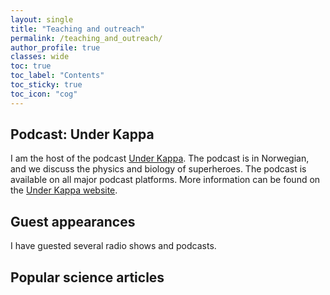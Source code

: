 ```yaml
---
layout: single
title: "Teaching and outreach"
permalink: /teaching_and_outreach/
author_profile: true
classes: wide
toc: true
toc_label: "Contents"
toc_sticky: true
toc_icon: "cog"
---
```



## Podcast: Under Kappa

I am the host of the podcast [Under Kappa](https://underkappa.no).
The podcast is in Norwegian, and we discuss the physics and biology of superheroes.
The podcast is available on all major podcast platforms.
More information can be found on the [Under Kappa website](https://underkappa.no).

## Guest appearances

I have guested several radio shows and podcasts.

## Popular science articles

